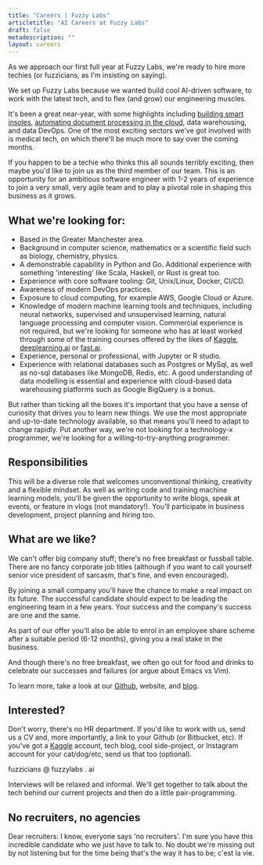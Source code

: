 ```yaml
---
title: "Careers | Fuzzy Labs"
articletitle: "AI Careers at Fuzzy Labs"
draft: false
metadescription: ""
layout: careers
---
```

As we approach our first full year at Fuzzy Labs, we're ready to hire more techies (or fuzzicians, as I'm insisting on saying).

We set up Fuzzy Labs because we wanted build cool AI-driven software, to work with the latest tech, and to flex (and grow) our engineering muscles.

It's been a great near-year, with some highlights including [building smart insoles](https://github.com/fuzzylabs/ai-for-your-feet), [automating document processing in the cloud](https://www.youtube.com/watch?v=Y1u72UluaPs), data warehousing, and data DevOps. One of the most exciting sectors we've got involved with is medical tech, on which there'll be much more to say over the coming months.

If you happen to be a techie who thinks this all sounds terribly exciting, then maybe you'd like to join us as the third member of our team. This is an opportunity for an ambitious software engineer with 1-2 years of experience to join a very small, very agile team and to play a pivotal role in shaping this business as it grows.

## What we're looking for:

* Based in the Greater Manchester area.
* Background in computer science, mathematics or a scientific field such as biology, chemistry, physics.
* A demonstrable capability in Python and Go. Additional experience with something 'interesting' like Scala, Haskell, or Rust is great too.
* Experience with core software tooling: Git, Unix/Linux, Docker, CI/CD.
* Awareness of modern DevOps practices.
* Exposure to cloud computing, for example AWS, Google Cloud or Azure.
* Knowledge of modern machine learning tools and techniques, including neural networks, supervised and unsupervised learning, natural language processing and computer vision. Commercial experience is not required, but we're looking for someone who has at least worked through some of the training courses offered by the likes of [Kaggle](http://kaggle.com/learn/), [deeplearning.ai](https://www.deeplearning.ai/deep-learning-specialization/) or [fast.ai](https://www.fast.ai/).
* Experience, personal or professional, with Jupyter or R studio.
* Experience with relational databases such as Postgres or MySql, as well as no-sql databases like MongoDB, Redis, etc. A good understanding of data modelling is essential and experience with cloud-based data warehousing platforms such as Google BigQuery is a bonus.

But rather than ticking all the boxes it's important that you have a sense of curiosity that drives you to learn new things. We use the most appropriate and up-to-date technology available, so that means you'll need to adapt to change rapidly. Put another way, we're not looking for a technology-x programmer, we're looking for a willing-to-try-anything programmer.

## Responsibilities

This will be a diverse role that welcomes unconventional thinking, creativity and a flexible mindset. As well as writing code and training machine learning models, you'll be given the opportunity to write blogs, speak at events, or feature in vlogs (not mandatory!). You'll participate in business development, project planning and hiring too.

## What are we like?

We can't offer big company stuff; there's no free breakfast or fussball table. There are no fancy corporate job titles (although if you want to call yourself senior vice president of sarcasm, that's fine, and even encouraged).

By joining a small company you'll have the chance to make a real impact on its future. The successful candidate should expect to be leading the engineering team in a few years. Your success and the company's success are one and the same.

As part of our offer you'll also be able to enrol in an employee share scheme after a suitable period (6-12 months), giving you a real stake in the business.

And though there's no free breakfast, we often go out for food and drinks to celebrate our successes and failures (or argue about Emacs vs Vim).

To learn more, take a look at our [Github](https://github.com/fuzzylabs), website, and [blog](https://fuzzylabs.ai/blog).

## Interested?

Don't worry, there's no HR department. If you'd like to work with us, send us a CV and, more importantly, a link to your Github (or Bitbucket, etc). If you've got a [Kaggle](https://kaggle.com) account, tech blog, cool side-project, or Instagram account for your cat/dog/etc, send us that too (optional).

fuzzicians @ fuzzylabs . ai

Interviews will be relaxed and informal. We'll get together to talk about the tech behind our current projects and then do a little pair-programming.

## No recruiters, no agencies

Dear recruiters: I know, everyone says 'no recruiters'. I'm sure you have this incredible candidate who we just have to talk to. No doubt we're missing out by not listening but for the time being that's the way it has to be; c'est la vie.
